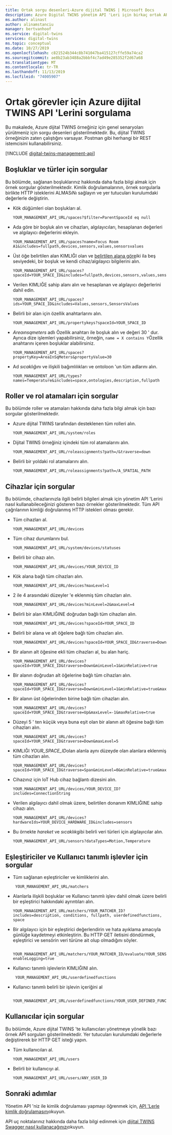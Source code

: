 ```yaml
---
title: Ortak sorgu desenleri-Azure dijital TWINS | Microsoft Docs
description: Azure Digital TWINS yönetim API 'Leri için birkaç ortak API sorgulama deseni öğrenin.
ms.author: alinast
author: alinamstanciu
manager: bertvanhoof
ms.service: digital-twins
services: digital-twins
ms.topic: conceptual
ms.date: 10/27/2019
ms.openlocfilehash: c821524b344c8b741047ba415127cffe59a74ca2
ms.sourcegitcommit: ae8b23ab3488a2bbbf4c7ad49e285352f2d67a68
ms.translationtype: MT
ms.contentlocale: tr-TR
ms.lasthandoff: 11/13/2019
ms.locfileid: "74005907"
---
```

# <a name="how-to-query-azure-digital-twins-apis-for-common-tasks"></a>Ortak görevler için Azure dijital TWINS API 'Lerini sorgulama

Bu makalede, Azure dijital TWINS örneğiniz için genel senaryoları yürütmeniz için sorgu desenleri gösterilmektedir. Bu, dijital TWINS örneğinizin zaten çalıştığını varsayar. Postman gibi herhangi bir REST istemcisini kullanabilirsiniz. 

[!INCLUDE [digital-twins-management-api](../../includes/digital-twins-management-api.md)]


## <a name="queries-for-spaces-and-types"></a>Boşluklar ve türler için sorgular

Bu bölümde, sağlanan boşluklarınız hakkında daha fazla bilgi almak için örnek sorgular gösterilmektedir. Kimlik doğrulamalarının, örnek sorgularla birlikte HTTP isteklerini ALMASıNı sağlayın ve yer tutucuları kurulumdaki değerlerle değiştirin. 

- Kök düğümleri olan boşlukları al.

    ```plaintext
    YOUR_MANAGEMENT_API_URL/spaces?$filter=ParentSpaceId eq null
    ```

- Ada göre bir boşluk alın ve cihazları, algılayıcıları, hesaplanan değerleri ve algılayıcı değerlerini ekleyin. 

    ```plaintext
    YOUR_MANAGEMENT_API_URL/spaces?name=Focus Room A1&includes=fullpath,devices,sensors,values,sensorsvalues
    ```

- Üst öğe belirtilen alan KIMLIĞI olan ve [belirtilen alana göre](how-to-navigate-apis.md#api-navigation)iki ila beş seviyedeki, bir boşluk ve kendi cihaz/algılayıcı bilgilerini alın. 

    ```plaintext
    YOUR_MANAGEMENT_API_URL/spaces?spaceId=YOUR_SPACE_ID&includes=fullpath,devices,sensors,values,sensorsvalues&traverse=Down&minLevel=1&minRelative=true&maxLevel=5&maxRelative=true
    ```

- Verilen KIMLIĞE sahip alanı alın ve hesaplanan ve algılayıcı değerlerini dahil edin.

    ```plaintext
    YOUR_MANAGEMENT_API_URL/spaces?ids=YOUR_SPACE_ID&includes=Values,sensors,SensorsValues
    ```

- Belirli bir alan için özellik anahtarlarını alın.

    ```plaintext
    YOUR_MANAGEMENT_API_URL/propertykeys?spaceId=YOUR_SPACE_ID
    ```

- *Areaınsqmeters* adlı Özellik anahtarı ile boşluk alın ve değeri 30 ' dur. Ayrıca dize işlemleri yapabilirsiniz, örneğin, `name = X contains Y`Özellik anahtarını içeren boşluklar alabilirsiniz.

    ```plaintext
    YOUR_MANAGEMENT_API_URL/spaces?propertyKey=AreaInSqMeters&propertyValue=30
    ```

- Ad *sıcaklığını* ve ilişkili bağımlılıkları ve ontoloon 'un tüm adlarını alın.

    ```plaintext
    YOUR_MANAGEMENT_API_URL/types?names=Temperature&includes=space,ontologies,description,fullpath
    ```


## <a name="queries-for-roles-and-role-assignments"></a>Roller ve rol atamaları için sorgular

Bu bölümde roller ve atamaları hakkında daha fazla bilgi almak için bazı sorgular gösterilmektedir. 

- Azure dijital TWINS tarafından desteklenen tüm rolleri alın.

    ```plaintext
    YOUR_MANAGEMENT_API_URL/system/roles
    ```

- Dijital TWINS örneğiniz içindeki tüm rol atamalarını alın. 

    ```plaintext
    YOUR_MANAGEMENT_API_URL/roleassignments?path=/&traverse=down
    ```

- Belirli bir yoldaki rol atamalarını alın.

    ```plaintext
    YOUR_MANAGEMENT_API_URL/roleassignments?path=/A_SPATIAL_PATH
    ```

## <a name="queries-for-devices"></a>Cihazlar için sorgular

Bu bölümde, cihazlarınızla ilgili belirli bilgileri almak için yönetim API 'Lerini nasıl kullanabileceğinizi gösteren bazı örnekler gösterilmektedir. Tüm API çağrılarının kimliği doğrulanmış HTTP istekleri olması gerekir.

- Tüm cihazları al.

    ```plaintext
    YOUR_MANAGEMENT_API_URL/devices
    ```

- Tüm cihaz durumlarını bul.

    ```plaintext
    YOUR_MANAGEMENT_API_URL/system/devices/statuses
    ```

- Belirli bir cihazı alın.

    ```plaintext
    YOUR_MANAGEMENT_API_URL/devices/YOUR_DEVICE_ID
    ```

- Kök alana bağlı tüm cihazları alın.

    ```plaintext
    YOUR_MANAGEMENT_API_URL/devices?maxLevel=1
    ```

- 2 ile 4 arasındaki düzeyler 'e eklenmiş tüm cihazları alın.

    ```plaintext
    YOUR_MANAGEMENT_API_URL/devices?minLevel=2&maxLevel=4
    ```

- Belirli bir alan KIMLIĞINE doğrudan bağlı tüm cihazları alın.

    ```plaintext
    YOUR_MANAGEMENT_API_URL/devices?spaceId=YOUR_SPACE_ID
    ```

- Belirli bir alana ve alt öğelere bağlı tüm cihazları alın.

    ```plaintext
    YOUR_MANAGEMENT_API_URL/devices?spaceId=YOUR_SPACE_ID&traverse=Down
    ```

- Bir alanın alt öğesine ekli tüm cihazları al, bu alan hariç.

    ```plaintext
    YOUR_MANAGEMENT_API_URL/devices?spaceId=YOUR_SPACE_ID&traverse=Down&minLevel=1&minRelative=true
    ```

- Bir alanın doğrudan alt öğelerine bağlı tüm cihazları alın.

    ```plaintext
    YOUR_MANAGEMENT_API_URL/devices?spaceId=YOUR_SPACE_ID&traverse=Down&minLevel=1&minRelative=true&maxLevel=1&maxRelative=true
    ```

- Bir alanın üst öğelerinden birine bağlı tüm cihazları alın.

    ```plaintext
    YOUR_MANAGEMENT_API_URL/devices?spaceId=YOUR_SPACE_ID&traverse=Up&maxLevel=-1&maxRelative=true
    ```

- Düzeyi 5 ' ten küçük veya buna eşit olan bir alanın alt öğesine bağlı tüm cihazları alın.

    ```plaintext
    YOUR_MANAGEMENT_API_URL/devices?spaceId=YOUR_SPACE_ID&traverse=Down&maxLevel=5
    ```

- KIMLIĞI *YOUR_SPACE_ID*olan alanla aynı düzeyde olan alanlara eklenmiş tüm cihazları alın.

    ```plaintext
    YOUR_MANAGEMENT_API_URL/devices?spaceId=YOUR_SPACE_ID&traverse=Span&minLevel=0&minRelative=true&maxLevel=0&maxRelative=true
    ```

- Cihazınız için IoT Hub cihaz bağlantı dizesini alın.

    ```plaintext
    YOUR_MANAGEMENT_API_URL/devices/YOUR_DEVICE_ID?includes=ConnectionString
    ```

- Verilen algılayıcı dahil olmak üzere, belirtilen donanım KIMLIĞINE sahip cihazı alın.

    ```plaintext
    YOUR_MANAGEMENT_API_URL/devices?hardwareIds=YOUR_DEVICE_HARDWARE_ID&includes=sensors
    ```

- Bu örnekte *hareket* ve *sıcaklık*gibi belirli veri türleri için algılayıcılar alın.

    ```plaintext
    YOUR_MANAGEMENT_API_URL/sensors?dataTypes=Motion,Temperature
    ```

## <a name="queries-for-matchers-and-user-defined-functions"></a>Eşleştiriciler ve Kullanıcı tanımlı işlevler için sorgular 

- Tüm sağlanan eşleştiriciler ve kimliklerini alın.

   ```plaintext
    YOUR_MANAGEMENT_API_URL/matchers
    ```

- Alanlarla ilişkili boşluklar ve Kullanıcı tanımlı işlev dahil olmak üzere belirli bir eşleştirici hakkındaki ayrıntıları alın.

    ```plaintext
    YOUR_MANAGEMENT_API_URL/matchers/YOUR_MATCHER_ID?includes=description, conditions, fullpath, userdefinedfunctions, space
    ```

- Bir algılayıcı için bir eşleştirici değerlendirin ve hata ayıklama amacıyla günlüğe kaydetmeyi etkinleştirin. Bu HTTP GET iletisini döndürmek, eşleştirici ve sensörin veri türüne ait olup olmadığını söyler. 

   ```plaintext
    YOUR_MANAGEMENT_API_URL/matchers/YOUR_MATCHER_ID/evaluate/YOUR_SENSOR_ID?enableLogging=true
    ```

- Kullanıcı tanımlı işlevlerin KIMLIĞINI alın. 

   ```plaintext
    YOUR_MANAGEMENT_API_URL/userdefinedfunctions
    ```

- Kullanıcı tanımlı belirli bir işlevin içeriğini al 

   ```plaintext
    YOUR_MANAGEMENT_API_URL/userdefinedfunctions/YOUR_USER_DEFINED_FUNCTION_ID/contents
    ```


## <a name="queries-for-users"></a>Kullanıcılar için sorgular

Bu bölümde, Azure dijital TWINS 'te kullanıcıları yönetmeye yönelik bazı örnek API sorguları gösterilmektedir. Yer tutucuları kurulumdaki değerlerle değiştirerek bir HTTP GET isteği yapın. 

- Tüm kullanıcıları al. 

    ```plaintext
    YOUR_MANAGEMENT_API_URL/users
    ```

- Belirli bir kullanıcıyı al.

    ```plaintext
    YOUR_MANAGEMENT_API_URL/users/ANY_USER_ID
    ```

## <a name="next-steps"></a>Sonraki adımlar

Yönetim API 'niz ile kimlik doğrulaması yapmayı öğrenmek için, [API 'Lerle kimlik doğrulamasını](./security-authenticating-apis.md)okuyun.

API uç noktalarınız hakkında daha fazla bilgi edinmek için [dijital TWINS Swagger nasıl kullanacağınızı](./how-to-use-swagger.md)okuyun.
